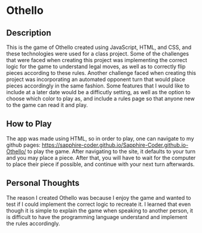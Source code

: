 # Othello
## Description
This is the game of Othello created using JavaScript, HTML, and CSS, and these technologies were used for a class project. Some of the challenges that were faced when creating this project was implementing the correct logic for the game to understand legal moves, as well as to correctly flip pieces according to these rules. Another challenge faced when creating this project was incorporating an automated opponent turn that would place pieces accordingly in the same fashion. Some features that I would like to include at a later date would be a difficutly setting, as well as the option to choose which color to play as, and include a rules page so that anyone new to the game can read it and play.

## How to Play
The app was made using HTML, so in order to play, one can navigate to my github pages: https://sapphire-coder.github.io/Sapphire-Coder.github.io-Othello/ to play the game. After navigating to the site, it defaults to your turn and you may place a piece. After that, you will have to wait for the computer to place their piece if possible, and continue with your next turn afterwards.

## Personal Thoughts
The reason I created Othello was because I enjoy the game and wanted to test if I could implement the correct logic to recreate it. I learned that even though it is simple to explain the game when speaking to another person, it is difficult to have the programming language understand and implement the rules accordingly.
